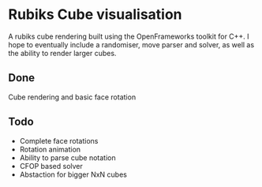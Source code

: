 # Rubiks Cube visualisation

A rubiks cube rendering built using the OpenFrameworks toolkit for C++.
I hope to eventually include a randomiser, move parser and solver, as well as the ability to render larger cubes. 

## Done 
Cube rendering and basic face rotation 

## Todo
* Complete face rotations
* Rotation animation
* Ability to parse cube notation
* CFOP based solver
* Abstaction for bigger NxN cubes

